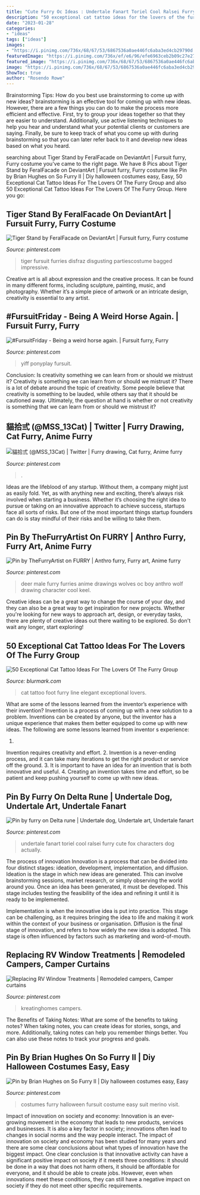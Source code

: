 ```yaml
---
title: "Cute Furry Oc Ideas : Undertale Fanart Toriel Cool Ralsei Furry Cute Fox Characters Dog Actually"
description: "50 exceptional cat tattoo ideas for the lovers of the furry group"
date: "2023-01-28"
categories:
- "ideas"
tags: ["ideas"]
images:
- "https://i.pinimg.com/736x/68/67/53/6867536a0ae446fc6aba3ed4cb29790d.jpg"
featuredImage: "https://i.pinimg.com/736x/ef/e6/96/efe6963ceb2b09c27e273793ae2ae05f.jpg"
featured_image: "https://i.pinimg.com/736x/68/67/53/6867536a0ae446fc6aba3ed4cb29790d.jpg"
image: "https://i.pinimg.com/736x/68/67/53/6867536a0ae446fc6aba3ed4cb29790d.jpg"
ShowToc: true
author: "Rosendo Rowe"
---
```



Brainstorming Tips: How do you best use brainstorming to come up with new ideas?
brainstorming is an effective tool for coming up with new ideas. However, there are a few things you can do to make the process more efficient and effective. First, try to group your ideas together so that they are easier to understand. Additionally, use active listening techniques to help you hear and understand what your potential clients or customers are saying. Finally, be sure to keep track of what you come up with during brainstorming so that you can later refer back to it and develop new ideas based on what you heard.

	

		
searching about Tiger Stand by FeralFacade on DeviantArt | Fursuit furry, Furry costume you've came to the right page. We have 8 Pics about Tiger Stand by FeralFacade on DeviantArt | Fursuit furry, Furry costume like Pin by Brian Hughes on So Furry II | Diy halloween costumes easy, Easy, 50 Exceptional Cat Tattoo Ideas For The Lovers Of The Furry Group and also 50 Exceptional Cat Tattoo Ideas For The Lovers Of The Furry Group. Here you go:
		
    
## Tiger Stand By FeralFacade On DeviantArt | Fursuit Furry, Furry Costume

<img loading=lazy src="https://i.pinimg.com/736x/bb/d4/15/bbd415e48658ec1adf74ec82df6e6e67.jpg" onerror="this.onerror=null;this.src='https://tse1.mm.bing.net/th?id=OIP.nobo0uH9eBUrcZKFQfxAzgHaN5&amp;pid=15.1';" alt="Tiger Stand by FeralFacade on DeviantArt | Fursuit furry, Furry costume">

_Source: pinterest.com_

>tiger fursuit furries disfraz disgusting partiescostume bagged impressive. 

	

Creative art is all about expression and the creative process. It can be found in many different forms, including sculpture, painting, music, and photography. Whether it’s a simple piece of artwork or an intricate design, creativity is essential to any artist.

    
## #FursuitFriday - Being A Weird Horse Again. | Fursuit Furry, Furry

<img loading=lazy src="https://i.pinimg.com/736x/1b/44/c8/1b44c8630610e7da8be6b7a4a68e8615.jpg" onerror="this.onerror=null;this.src='https://tse3.mm.bing.net/th?id=OIP.ptWcK5AL-jlb7BAo-lSYmgHaJ4&amp;pid=15.1';" alt="#FursuitFriday - Being a weird horse again. | Fursuit furry, Furry">

_Source: pinterest.com_

>yiff ponyplay fursuit. 

	

Conclusion: Is creativity something we can learn from or should we mistrust it?
Creativity is something we can learn from or should we mistrust it?
There is a lot of debate around the topic of creativity. Some people believe that creativity is something to be lauded, while others say that it should be cautioned away. Ultimately, the question at hand is whether or not creativity is something that we can learn from or should we mistrust it?

    
## 貓拾弎 (@MSS_13Cat) | Twitter | Furry Drawing, Cat Furry, Anime Furry

<img loading=lazy src="https://i.pinimg.com/736x/31/b1/e1/31b1e1d6f5fdcc2f9ea77123d57407e5.jpg" onerror="this.onerror=null;this.src='https://tse1.mm.bing.net/th?id=OIP.uvAaT15rOByCfi6CkOuaawHaKd&amp;pid=15.1';" alt="貓拾弎 (@MSS_13Cat) | Twitter | Furry drawing, Cat furry, Anime furry">

_Source: pinterest.com_

>. 

	

Ideas are the lifeblood of any startup. Without them, a company might just as easily fold. Yet, as with anything new and exciting, there’s always risk involved when starting a business. Whether it’s choosing the right idea to pursue or taking on an innovative approach to achieve success, startups face all sorts of risks. But one of the most important things startup founders can do is stay mindful of their risks and be willing to take them.

    
## Pin By TheFurryArtist On FURRY | Anthro Furry, Furry Art, Anime Furry

<img loading=lazy src="https://i.pinimg.com/736x/5a/f9/68/5af96858dcd78ada259b4fbeb28787ca--male-deer-wolves-art.jpg" onerror="this.onerror=null;this.src='https://tse1.mm.bing.net/th?id=OIP.wVo1hm5YIC5x_VVNpl5BbwAAAA&amp;pid=15.1';" alt="Pin by TheFurryArtist on FURRY | Anthro furry, Furry art, Anime furry">

_Source: pinterest.com_

>deer male furry furries anime drawings wolves oc boy anthro wolf drawing character cool keel. 

	

Creative ideas can be a great way to change the course of your day, and they can also be a great way to get inspiration for new projects. Whether you're looking for new ways to approach art, design, or everyday tasks, there are plenty of creative ideas out there waiting to be explored. So don't wait any longer, start exploring!

    
## 50 Exceptional Cat Tattoo Ideas For The Lovers Of The Furry Group

<img loading=lazy src="https://www.blurmark.com/wp-content/uploads/2017/06/Elegant-Line-Work-Cat-Tattoo-On-Foot.jpg" onerror="this.onerror=null;this.src='https://tse4.mm.bing.net/th?id=OIP.2SRwu41o8G2dOf2tH20JxwHaHa&amp;pid=15.1';" alt="50 Exceptional Cat Tattoo Ideas For The Lovers Of The Furry Group">

_Source: blurmark.com_

>cat tattoo foot furry line elegant exceptional lovers. 

	

What are some of the lessons learned from the inventor’s experience with their invention?
Invention is a process of coming up with a new solution to a problem. Inventions can be created by anyone, but the inventor has a unique experience that makes them better equipped to come up with new ideas. The following are some lessons learned from inventor s experience:

1. 
Invention requires creativity and effort.
2. 
Invention is a never-ending process, and it can take many iterations to get the right product or service off the ground.
3. 
It is important to have an idea for an invention that is both innovative and useful. 
4. 
Creating an invention takes time and effort, so be patient and keep pushing yourself to come up with new ideas.

    
## Pin By Furry On Delta Rune | Undertale Dog, Undertale Art, Undertale Fanart

<img loading=lazy src="https://i.pinimg.com/736x/68/67/53/6867536a0ae446fc6aba3ed4cb29790d.jpg" onerror="this.onerror=null;this.src='https://tse4.mm.bing.net/th?id=OIP.ReD-xp9qjptsyazra2F26QHaKu&amp;pid=15.1';" alt="Pin by furry on Delta rune | Undertale dog, Undertale art, Undertale fanart">

_Source: pinterest.com_

>undertale fanart toriel cool ralsei furry cute fox characters dog actually. 

	

The process of innovation
Innovation is a process that can be divided into four distinct stages: ideation, development, implementation, and diffusion.
Ideation is the stage in which new ideas are generated. This can involve brainstorming sessions, market research, or simply observing the world around you. Once an idea has been generated, it must be developed. This stage includes testing the feasibility of the idea and refining it until it is ready to be implemented.

Implementation is when the innovative idea is put into practice. This stage can be challenging, as it requires bringing the idea to life and making it work within the context of your business or organisation. Diffusion is the final stage of innovation, and refers to how widely the new idea is adopted. This stage is often influenced by factors such as marketing and word-of-mouth.

    
## Replacing RV Window Treatments | Remodeled Campers, Camper Curtains

<img loading=lazy src="https://i.pinimg.com/736x/ef/e6/96/efe6963ceb2b09c27e273793ae2ae05f.jpg" onerror="this.onerror=null;this.src='https://tse4.mm.bing.net/th?id=OIP.wxnZsr_Quti9wV0zaGE1wgHaWO&amp;pid=15.1';" alt="Replacing RV Window Treatments | Remodeled campers, Camper curtains">

_Source: pinterest.com_

>kreatinghomes campers. 

	

The Benefits of Taking Notes: What are some of the benefits to taking notes?
When taking notes, you can create ideas for stories, songs, and more. Additionally, taking notes can help you remember things better. You can also use these notes to track your progress and goals.

    
## Pin By Brian Hughes On So Furry II | Diy Halloween Costumes Easy, Easy

<img loading=lazy src="https://i.pinimg.com/736x/d3/8c/fa/d38cfa90f1fbbcb1788f5eac7873fa58.jpg" onerror="this.onerror=null;this.src='https://tse2.mm.bing.net/th?id=OIP.MC-AGxVK88_TzOPh200cRgHaLG&amp;pid=15.1';" alt="Pin by Brian Hughes on So Furry II | Diy halloween costumes easy, Easy">

_Source: pinterest.com_

>costumes furry halloween fursuit costume easy suit merino visit. 

	

Impact of innovation on society and economy:
Innovation is an ever-growing movement in the economy that leads to new products, services and businesses. It is also a key factor in society; innovations often lead to changes in social norms and the way people interact. The impact of innovation on society and economy has been studied for many years and there are some clear conclusions about what types of innovation have the biggest impact. 
One clear conclusion is that innovative activity can have a significant positive impact on society if it meets three conditions: it should be done in a way that does not harm others, it should be affordable for everyone, and it should be able to create jobs. However, even when innovations meet these conditions, they can still have a negative impact on society if they do not meet other specific requirements.

